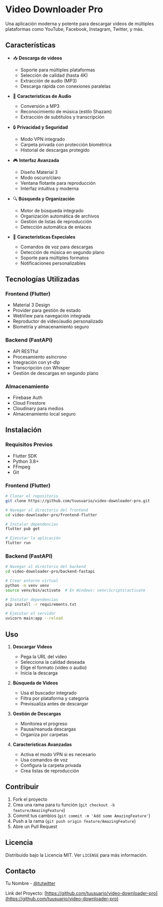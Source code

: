 # Video Downloader Pro

Una aplicación moderna y potente para descargar videos de múltiples plataformas como YouTube, Facebook, Instagram, Twitter, y más.

## Características

- 📥 **Descarga de videos**
  - Soporte para múltiples plataformas
  - Selección de calidad (hasta 4K)
  - Extracción de audio (MP3)
  - Descarga rápida con conexiones paralelas

- 🎵 **Características de Audio**
  - Conversión a MP3
  - Reconocimiento de música (estilo Shazam)
  - Extracción de subtítulos y transcripción

- 🔒 **Privacidad y Seguridad**
  - Modo VPN integrado
  - Carpeta privada con protección biométrica
  - Historial de descargas protegido

- 🎮 **Interfaz Avanzada**
  - Diseño Material 3
  - Modo oscuro/claro
  - Ventana flotante para reproducción
  - Interfaz intuitiva y moderna

- 🔍 **Búsqueda y Organización**
  - Motor de búsqueda integrado
  - Organización automática de archivos
  - Gestión de listas de reproducción
  - Detección automática de enlaces

- 🎯 **Características Especiales**
  - Comandos de voz para descargas
  - Detección de música en segundo plano
  - Soporte para múltiples formatos
  - Notificaciones personalizables

## Tecnologías Utilizadas

### Frontend (Flutter)
- Material 3 Design
- Provider para gestión de estado
- WebView para navegación integrada
- Reproductor de video/audio personalizado
- Biometría y almacenamiento seguro

### Backend (FastAPI)
- API RESTful
- Procesamiento asíncrono
- Integración con yt-dlp
- Transcripción con Whisper
- Gestión de descargas en segundo plano

### Almacenamiento
- Firebase Auth
- Cloud Firestore
- Cloudinary para medios
- Almacenamiento local seguro

## Instalación

### Requisitos Previos
- Flutter SDK
- Python 3.8+
- FFmpeg
- Git

### Frontend (Flutter)
```bash
# Clonar el repositorio
git clone https://github.com/tuusuario/video-downloader-pro.git

# Navegar al directorio del frontend
cd video-downloader-pro/frontend-flutter

# Instalar dependencias
flutter pub get

# Ejecutar la aplicación
flutter run
```

### Backend (FastAPI)
```bash
# Navegar al directorio del backend
cd video-downloader-pro/backend-fastapi

# Crear entorno virtual
python -m venv venv
source venv/bin/activate  # En Windows: venv\Scripts\activate

# Instalar dependencias
pip install -r requirements.txt

# Ejecutar el servidor
uvicorn main:app --reload
```

## Uso

1. **Descargar Videos**
   - Pega la URL del video
   - Selecciona la calidad deseada
   - Elige el formato (video o audio)
   - Inicia la descarga

2. **Búsqueda de Videos**
   - Usa el buscador integrado
   - Filtra por plataforma y categoría
   - Previsualiza antes de descargar

3. **Gestión de Descargas**
   - Monitorea el progreso
   - Pausa/reanuda descargas
   - Organiza por carpetas

4. **Características Avanzadas**
   - Activa el modo VPN si es necesario
   - Usa comandos de voz
   - Configura la carpeta privada
   - Crea listas de reproducción

## Contribuir

1. Fork el proyecto
2. Crea una rama para tu función (`git checkout -b feature/AmazingFeature`)
3. Commit tus cambios (`git commit -m 'Add some AmazingFeature'`)
4. Push a la rama (`git push origin feature/AmazingFeature`)
5. Abre un Pull Request

## Licencia

Distribuido bajo la Licencia MIT. Ver `LICENSE` para más información.

## Contacto

Tu Nombre - [@tutwitter](https://twitter.com/tutwitter)

Link del Proyecto: [https://github.com/tuusuario/video-downloader-pro](https://github.com/tuusuario/video-downloader-pro)
